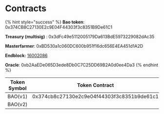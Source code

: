 # Contracts

{% hint style="success" %}
**Bao token**: 0x374CB8C27130E2c9E04F44303f3c8351B9De61C1

**Treasury (multisig)** : 0x3dFc49e5112005179Da613BdE5973229082dAc35

**Masterfarmer**: 0xBD530a1c060DC600b951f16dc656E4EA451d1A2D

**Endblock:** [16002086](https://etherscan.io/block/countdown/16002086)

**Oracle**: 0xb2AaEDe065D3ede8Db0C7C25DD69B2A0d0ee4Da3
{% endhint %}

| Token Symbol | Token Contract                             | ETH LP Pair                                | ETH SLP Pair                               | USDC SLP Pair                              |
| ------------ | ------------------------------------------ | ------------------------------------------ | ------------------------------------------ | ------------------------------------------ |
| BAO(v1)      | 0x374cb8c27130e2c9e04f44303f3c8351b9de61c1 | 0x9973bb0fe5f8df5de730776df09e946c74254fb3 | 0x0eee7f7319013df1f24f5eaf83004fcf9cf49245 | 0x072b999fc3d82f9ea08b8adbb9d63a980ff2b14d |
| BAO(v2)      |                                            |                                            |                                            |                                            |

